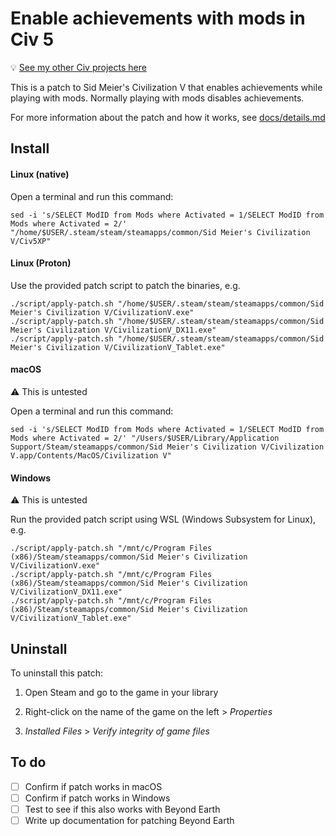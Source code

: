 # Enable achievements with mods in Civ 5

💡 [See my other Civ projects here](https://github.com/search?q=user%3Abmaupin+topic%3Acivilization&type=Repositories)

This is a patch to Sid Meier's Civilization V that enables achievements while playing with mods. Normally playing with mods disables achievements.

For more information about the patch and how it works, see [docs/details.md](docs/details.md)

## Install

#### Linux (native)

Open a terminal and run this command:

```
sed -i 's/SELECT ModID from Mods where Activated = 1/SELECT ModID from Mods where Activated = 2/' "/home/$USER/.steam/steam/steamapps/common/Sid Meier's Civilization V/Civ5XP"
```

#### Linux (Proton)

Use the provided patch script to patch the binaries, e.g.

```
./script/apply-patch.sh "/home/$USER/.steam/steam/steamapps/common/Sid Meier's Civilization V/CivilizationV.exe"
./script/apply-patch.sh "/home/$USER/.steam/steam/steamapps/common/Sid Meier's Civilization V/CivilizationV_DX11.exe"
./script/apply-patch.sh "/home/$USER/.steam/steam/steamapps/common/Sid Meier's Civilization V/CivilizationV_Tablet.exe"
```

#### macOS

⚠️ This is untested

Open a terminal and run this command:

```
sed -i 's/SELECT ModID from Mods where Activated = 1/SELECT ModID from Mods where Activated = 2/' "/Users/$USER/Library/Application Support/Steam/steamapps/common/Sid Meier's Civilization V/Civilization V.app/Contents/MacOS/Civilization V"
```

#### Windows

⚠️ This is untested

Run the provided patch script using WSL (Windows Subsystem for Linux), e.g.

```
./script/apply-patch.sh "/mnt/c/Program Files (x86)/Steam/steamapps/common/Sid Meier's Civilization V/CivilizationV.exe"
./script/apply-patch.sh "/mnt/c/Program Files (x86)/Steam/steamapps/common/Sid Meier's Civilization V/CivilizationV_DX11.exe"
./script/apply-patch.sh "/mnt/c/Program Files (x86)/Steam/steamapps/common/Sid Meier's Civilization V/CivilizationV_Tablet.exe"
```

## Uninstall

To uninstall this patch:

1. Open Steam and go to the game in your library

1. Right-click on the name of the game on the left > _Properties_

1. _Installed Files_ > _Verify integrity of game files_

## To do

- [ ] Confirm if patch works in macOS
- [ ] Confirm if patch works in Windows
- [ ] Test to see if this also works with Beyond Earth
- [ ] Write up documentation for patching Beyond Earth
